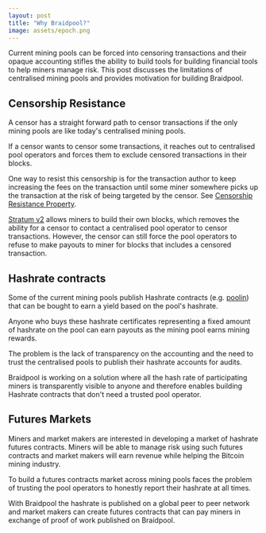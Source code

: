 ```yaml
---
layout: post
title: "Why Braidpool?"
image: assets/epoch.png
---
```


Current mining pools can be forced into censoring transactions and
their opaque accounting stifles the ability to build tools for
building financial tools to help miners manage risk. This post
discusses the limitations of centralised mining pools and provides
motivation for building Braidpool.

## Censorship Resistance

A censor has a straight forward path to censor transactions if the
only mining pools are like today's centralised mining pools.

If a censor wants to censor some transactions, it reaches out to
centralised pool operators and forces them to exclude censored
transactions in their blocks.

One way to resist this censorship is for the transaction author to
keep increasing the fees on the transaction until some miner somewhere
picks up the transaction at the risk of being targeted by the
censor. See [Censorship Resistance
Property](https://github.com/libbitcoin/libbitcoin-system/wiki/Censorship-Resistance-Property).

[Stratum v2](https://braiins.com/stratum-v2) allows miners to build
their own blocks, which removes the ability for a censor to contact a
centralised pool operator to censor transactions. However, the censor
can still force the pool operators to refuse to make payouts to miner
for blocks that includes a censored transaction.

## Hashrate contracts

Some of the current mining pools publish Hashrate contracts
(e.g. [poolin](https://mars.poolin.fi/#/)) that can be bought to earn
a yield based on the pool's hashrate.

Anyone who buys these hashrate certificates representing a fixed
amount of hashrate on the pool can earn payouts as the mining pool
earns mining rewards.

The problem is the lack of transparency on the accounting and the need
to trust the centralised pools to publish their hashrate accounts for
audits.

Braidpool is working on a solution where all the hash rate of
participating miners is transparently visible to anyone and therefore
enables building Hashrate contracts that don't need a trusted pool
operator.

## Futures Markets

Miners and market makers are interested in developing a market of
hashrate futures contracts. Miners will be able to manage risk using
such futures contracts and market makers will earn revenue while
helping the Bitcoin mining industry.

To build a futures contracts market across mining pools faces the
problem of trusting the pool operators to honestly report their
hashrate at all times.

With Braidpool the hashrate is published on a global peer to peer
network and market makers can create futures contracts that can pay
miners in exchange of proof of work published on Braidpool.
